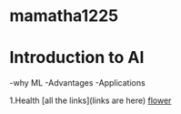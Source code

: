 # mamatha1225


# Introduction to AI 

-why ML
-Advantages
-Applications

1.Health
[all the links](links are here)
[flower](data:image/jpeg;base64,/9j/4AAQSkZJRgABAQAAAQABAAD/)
